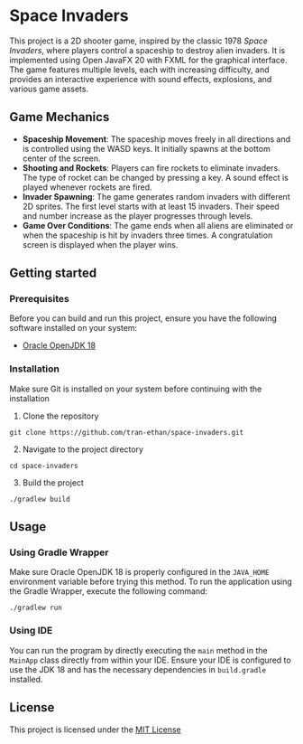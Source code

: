 # Space Invaders
This project is a 2D shooter game, inspired by the classic 1978 _Space Invaders_, where players control a spaceship to destroy alien invaders. It is implemented using Open JavaFX 20 with FXML for the graphical interface. The game features multiple levels, each with increasing difficulty, and provides an interactive experience with sound effects, explosions, and various game assets.

## Game Mechanics
- **Spaceship Movement**: The spaceship moves freely in all directions and is controlled using the WASD keys. It initially spawns at the bottom center of the screen.
- **Shooting and Rockets**: Players can fire rockets to eliminate invaders. The type of rocket can be changed by pressing a key. A sound effect is played whenever rockets are fired.
- **Invader Spawning**: The game generates random invaders with different 2D sprites. The first level starts with at least 15 invaders. Their speed and number increase as the player progresses through levels.
- **Game Over Conditions**: The game ends when all aliens are eliminated or when the spaceship is hit by invaders three times. A congratulation screen is displayed when the player wins.

## Getting started
### Prerequisites
Before you can build and run this project, ensure you have the following software installed on your system:
- [Oracle OpenJDK 18](https://www.oracle.com/java/technologies/javase/jdk18-archive-downloads.html)

### Installation
Make sure Git is installed on your system before continuing with the installation
1. Clone the repository
```shell
git clone https://github.com/tran-ethan/space-invaders.git
```
2. Navigate to the project directory
```shell
cd space-invaders
```
3. Build the project
```shell
./gradlew build
```

## Usage
### Using Gradle Wrapper
Make sure Oracle OpenJDK 18 is properly configured in the `JAVA_HOME` environment variable before trying this method. To run the application using the Gradle Wrapper, execute the following command:
```shell
./gradlew run
```

### Using IDE
You can run the program by directly executing the `main` method in the `MainApp` class directly from within your IDE. Ensure your IDE is configured to use the JDK 18 and has the necessary dependencies in `build.gradle` installed.

## License
This project is licensed under the [MIT License](LICENSE)
